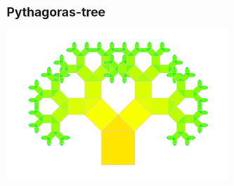 # Pythagoras-tree

![Pythagoras tree](https://github.com/fwend/Pythagoras-tree/blob/master/pythagorastree.png "Pythagoras Tree")
